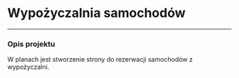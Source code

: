 # Wypożyczalnia samochodów
----
### Opis projektu

W planach jest stworzenie strony do rezerwacji samochodów z wypożyczalni.